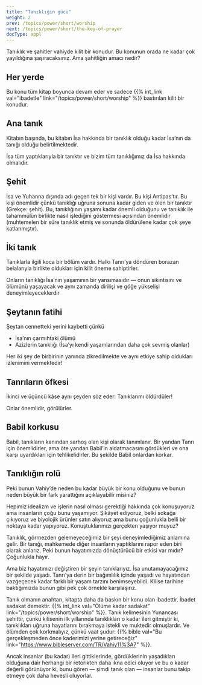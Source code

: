 ```yaml
---
title: "Tanıklığın gücü"
weight: 2
prev: /topics/power/short/worship
next: /topics/power/short/the-key-of-prayer
docType: appl
---
```


Tanıklık ve şahitler vahiyde kilit bir konudur. Bu konunun orada ne kadar çok yayıldığına şaşıracaksınız. Ama şahitliğin amacı nedir?

## Her yerde

<a name="a5c1"></a>
Bu konu tüm kitap boyunca devam eder ve sadece {{% int_link val="ibadetle" link="/topics/power/short/worship" %}} bastırılan kilit bir konudur.

## Ana tanık

<a name="db89"></a>
Kitabın başında, bu kitabın İsa hakkında bir tanıklık olduğu kadar İsa’nın da tanığı olduğu belirtilmektedir.

İsa tüm yaptıklarıyla bir tanıktır ve bizim tüm tanıklığımız da İsa hakkında olmalıdır.

## Şehit

<a name="9181"></a>
İsa ve Yuhanna dışında adı geçen tek bir kişi vardır. Bu kişi Antipas’tır. Bu kişi önemlidir çünkü tanıklığı uğruna sonuna kadar giden ve ölen bir tanıktır (Grekçe: şehit). Bu, tanıklığının yaşamı kadar önemli olduğunu ve tanıklık ile tahammülün birlikte nasıl işlediğini göstermesi açısından önemlidir (muhtemelen bir süre tanıklık etmiş ve sonunda öldürülene kadar çok şeye katlanmıştır).

## İki tanık

<a name="cac5"></a>
Tanıklarla ilgili koca bir bölüm vardır. Halkı Tanrı’ya döndüren borazan belalarıyla birlikte oldukları için kilit öneme sahiptirler.

Onların tanıklığı İsa’nın yaşamının bir yansımasıdır — onun sıkıntısını ve ölümünü yaşayacak ve aynı zamanda dirilişi ve göğe yükselişi deneyimleyeceklerdir

## Şeytanın fatihi

<a name="c7be"></a>
Şeytan cennetteki yerini kaybetti çünkü

- İsa’nın çarmıhtaki ölümü
- Azizlerin tanıklığı (İsa’yı kendi yaşamlarından daha çok sevmiş olanlar)

Her iki şey de birbirinin yanında zikredilmekte ve aynı etkiye sahip oldukları izlenimini vermektedir!

## Tanrıların öfkesi

<a name="d1da"></a>
İkinci ve üçüncü kâse aynı şeyden söz eder: Tanıklarımı öldürdüler!

Onlar önemlidir, görülürler.

## Babil korkusu

<a name="6ca1"></a>
Babil, tanıkların kanından sarhoş olan kişi olarak tanımlanır. Bir yandan Tanrı için önemlidirler, ama öte yandan Babil’in aldatmacasını gördükleri ve ona karşı uyardıkları için tehlikelidirler. Bu şekilde Babil onlardan korkar.

## Tanıklığın rolü

<a name="2696"></a>
Peki bunun Vahiy’de neden bu kadar büyük bir konu olduğunu ve bunun neden büyük bir fark yarattığını açıklayabilir misiniz?

Hepimiz idealizm ve işlerin nasıl olması gerektiği hakkında çok konuşuyoruz ama insanların çoğu bunu yaşamıyor. Şikâyet ediyoruz, belki sokağa çıkıyoruz ve biyolojik ürünler satın alıyoruz ama bunu çoğunlukla belli bir noktaya kadar yapıyoruz. Konuştuklarımızı gerçekten yaşıyor muyuz?

Tanıklık, görmezden gelemeyeceğimiz bir şeyi deneyimlediğimiz anlamına gelir. Bir tanığı, mahkemede diğer insanların yaptıklarını rapor eden biri olarak anlarız. Peki bunun hayatımızda dönüştürücü bir etkisi var mıdır? Çoğunlukla hayır.

Ama biz hayatımızı değiştiren bir şeyin tanıklarıyız. İsa unutamayacağımız bir şekilde yaşadı. Tanrı’ya derin bir bağımlılık içinde yaşadı ve hayatından vazgeçecek kadar farklı bir yaşam tarzını benimseyebildi. Kilise tarihine baktığımızda bunun gibi pek çok örnekle karşılaşırız.

Tanık olmanın anahtarı, kitapta daha da baskın bir konu olan ibadettir. İbadet sadakat demektir. {{% int_link val="Ölüme kadar sadakat" link="/topics/power/short/worship" %}}. Tanık kelimesinin Yunancası şehittir, çünkü kilisenin ilk yıllarında tanıklıkları o kadar ileri gitmiştir ki, tanıklıkları uğruna hayatlarını bırakmaya istekli ve muktedir olmuşlardır. Ve ölümden çok korkmalıyız, çünkü vaat şudur: {{% bible val="Bu gerçekleşmeden önce kaderimizi yerine getireceğiz" link="https://www.bibleserver.com/TR/Vahiy11%3A7" %}}.

Ancak insanlar (bu kadar) ileri gittiklerinde, gördüklerinin yaşadıkları olduğuna dair herhangi bir retorikten daha ikna edici oluyor ve bu o kadar değerli görünüyor ki, bunu gören — şimdi tanık olan — insanlar bunu takip etmeye çok daha hevesli oluyorlar.

